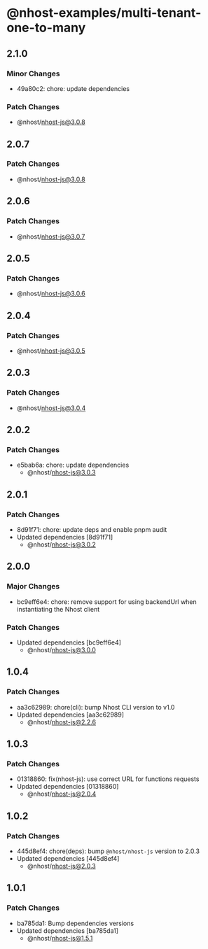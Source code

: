 # @nhost-examples/multi-tenant-one-to-many

## 2.1.0

### Minor Changes

- 49a80c2: chore: update dependencies

### Patch Changes

- @nhost/nhost-js@3.0.8

## 2.0.7

### Patch Changes

- @nhost/nhost-js@3.0.8

## 2.0.6

### Patch Changes

- @nhost/nhost-js@3.0.7

## 2.0.5

### Patch Changes

- @nhost/nhost-js@3.0.6

## 2.0.4

### Patch Changes

- @nhost/nhost-js@3.0.5

## 2.0.3

### Patch Changes

- @nhost/nhost-js@3.0.4

## 2.0.2

### Patch Changes

- e5bab6a: chore: update dependencies
  - @nhost/nhost-js@3.0.3

## 2.0.1

### Patch Changes

- 8d91f71: chore: update deps and enable pnpm audit
- Updated dependencies [8d91f71]
  - @nhost/nhost-js@3.0.2

## 2.0.0

### Major Changes

- bc9eff6e4: chore: remove support for using backendUrl when instantiating the Nhost client

### Patch Changes

- Updated dependencies [bc9eff6e4]
  - @nhost/nhost-js@3.0.0

## 1.0.4

### Patch Changes

- aa3c62989: chore(cli): bump Nhost CLI version to v1.0
- Updated dependencies [aa3c62989]
  - @nhost/nhost-js@2.2.6

## 1.0.3

### Patch Changes

- 01318860: fix(nhost-js): use correct URL for functions requests
- Updated dependencies [01318860]
  - @nhost/nhost-js@2.0.4

## 1.0.2

### Patch Changes

- 445d8ef4: chore(deps): bump `@nhost/nhost-js` version to 2.0.3
- Updated dependencies [445d8ef4]
  - @nhost/nhost-js@2.0.3

## 1.0.1

### Patch Changes

- ba785da1: Bump dependencies versions
- Updated dependencies [ba785da1]
  - @nhost/nhost-js@1.5.1

